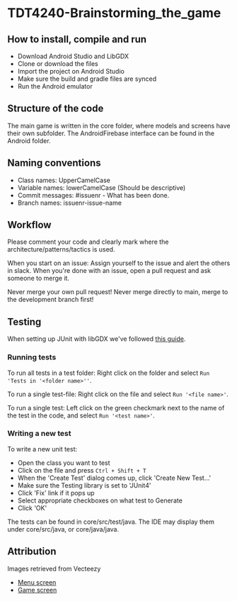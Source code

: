 # TDT4240-Brainstorming_the_game

## How to install, compile and run
- Download Android Studio and LibGDX 
- Clone or download the files
- Import the project on Android Studio
- Make sure the build and gradle files are synced
- Run the Android emulator

## Structure of the code
The main game is written in the core folder, where models and screens have their own subfolder. The AndroidFirebase interface can be found in the Android folder.

## Naming conventions
- Class names: UpperCamelCase
- Variable names: lowerCamelCase (Should be descriptive)
- Commit messages: #issuenr - What has been done.
- Branch names: issuenr-issue-name

## Workflow
Please comment your code and clearly mark where the architecture/patterns/tactics is used.

When you start on an issue: Assign yourself to the issue and alert the others in slack.
When you're done with an issue, open a pull request and ask someone to merge it.

Never merge your own pull request! 
Never merge directly to main, merge to the development branch first!

## Testing
When setting up JUnit with libGDX we've followed [this guide](http://techduke.io/junit-testing-of-libgdx-game-in-android-studio/). 

### Running tests
To run all tests in a test folder: Right click on the folder and select `Run 'Tests in '<folder name>''`.

To run a single test-file: Right click on the file and select `Run '<file name>'`.

To run a single test: Left click on the green checkmark next to the name of the test in the code, and select `Run '<test name>'`.

### Writing a new test
To write a new unit test:
- Open the class you want to test
- Click on the file and press `Ctrl + Shift + T`
- When the 'Create Test' dialog comes up, click 'Create New Test...'
- Make sure the Testing library is set to 'JUnit4'
- Click 'Fix' link if it pops up
- Select appropriate checkboxes on what test to Generate
- Click 'OK'

The tests can be found in core/src/test/java. 
The IDE may display them under core/src/java, or core/java/java.

## Attribution
Images retrieved from Vecteezy
- <a href="https://www.vecteezy.com/free-vector/cloud">Menu screen</a>
- <a href="https://www.vecteezy.com/free-vector/landscape">Game screen</a>
